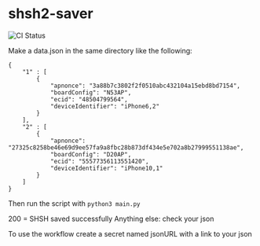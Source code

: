 # shsh2-saver

![CI Status](https://github.com/00p513-dev/shsh2-saver/actions/workflows/build.yml/badge.svg?branch=main)

Make a data.json in the same directory like the following:
```
{
	"1" : [
		{
			"apnonce": "3a88b7c3802f2f0510abc432104a15ebd8bd7154",
			"boardConfig": "N53AP",
			"ecid": "48504799564",
			"deviceIdentifier": "iPhone6,2"
		}
	],
	"2" : [
		{
			"apnonce": "27325c8258be46e69d9ee57fa9a8fbc28b873df434e5e702a8b27999551138ae",
			"boardConfig": "D20AP",
			"ecid": "55577356113551420",
			"deviceIdentifier": "iPhone10,1"
		}
	]
}
```

Then run the script with `python3 main.py`

200 = SHSH saved successfully
Anything else: check your json

To use the workflow create a secret named jsonURL with a link to your json
